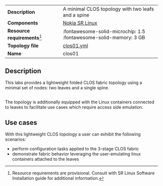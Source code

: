 |                               |                                                                        |
| ----------------------------- | ---------------------------------------------------------------------- |
| **Description**               | A minimal CLOS topology with two leafs and a spine                     |
| **Components**                | [Nokia SR Linux][srl]                                                  |
| **Resource requirements**[^1] | :fontawesome-solid-microchip: 1.5 <br/>:fontawesome-solid-memory: 3 GB |
| **Topology file**             | [clos01.yml][topofile]                                                 |
| **Name**                      | clos01                                                                 |

## Description
This labs provides a lightweight folded CLOS fabric topology using a minimal set of nodes: two leaves and a single spine.

<center><div class="mxgraph" style="max-width:100%;border:1px solid transparent;" data-mxgraph="{&quot;page&quot;:5,&quot;zoom&quot;:1.5,&quot;highlight&quot;:&quot;#0000ff&quot;,&quot;nav&quot;:true,&quot;check-visible-state&quot;:true,&quot;resize&quot;:true,&quot;url&quot;:&quot;https://raw.githubusercontent.com/srl-wim/containerlab-diagrams/main/containerlab.drawio&quot;}"></div></center>

The topology is additionally equipped with the Linux containers connected to leaves to facilitate use cases which require access side emulation.

## Use cases
With this lightweight CLOS topology a user can exhibit the following scenarios:

* perform configuration tasks applied to the 3-stage CLOS fabric
* demonstrate fabric behavior leveraging the user-emulating linux containers attached to the leaves

[srl]: https://www.nokia.com/networks/products/service-router-linux-NOS/
[topofile]: https://github.com/srl-wim/container-lab/tree/master/lab-examples/clos01/clos01.yml

[^1]: Resource requirements are provisional. Consult with SR Linux Software Installation guide for additional information.

<script type="text/javascript" src="https://cdn.jsdelivr.net/gh/hellt/drawio-js@main/embed2.js?&fetch=https%3A%2F%2Fraw.githubusercontent.com%2Fsrl-wim%2Fcontainerlab-diagrams%2Fmain%2Fcontainerlab.drawio" async></script>